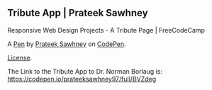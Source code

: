 Tribute App | Prateek Sawhney
-----------------------------
Responsive Web Design Projects - A Tribute Page | FreeCodeCamp

A [Pen](https://codepen.io/prateeksawhney97/pen/BVZdeg) by [Prateek Sawhney](https://codepen.io/prateeksawhney97) on [CodePen](https://codepen.io).

[License](https://codepen.io/prateeksawhney97/pen/BVZdeg/license).

The Link to the Tribute App to Dr. Norman Borlaug is: 
https://codepen.io/prateeksawhney97/full/BVZdeg
